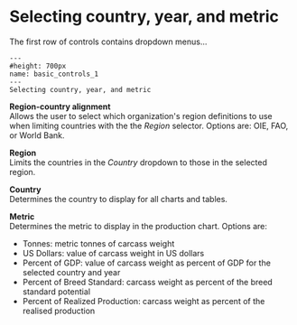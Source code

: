 # Selecting country, year, and metric
<p>
The first row of controls contains dropdown menus...
</p>

```{figure} ../Images/basic_controls_1.png
---
#height: 700px
name: basic_controls_1
---
Selecting country, year, and metric
```

<p><b>Region-country alignment</b><br />
Allows the user to select which organization's region definitions to use when limiting countries with the the <i>Region</i> selector. Options are: OIE, FAO, or World Bank.
</p>
<p><b>Region</b><br />
Limits the countries in the <i>Country</i> dropdown to those in the selected region.
</p>
<p><b>Country</b><br />
Determines the country to display for all charts and tables.
<p><b>Metric</b><br />
Determines the metric to display in the production chart. Options are:
<ul>
	<li>Tonnes: metric tonnes of carcass weight</li>
	<li>US Dollars: value of carcass weight in US dollars</li>
	<li>Percent of GDP: value of carcass weight as percent of GDP for the selected country and year</li>
	<li>Percent of Breed Standard: carcass weight as percent of the breed standard potential</li>
	<li>Percent of Realized Production: carcass weight as percent of the realised production</li>
</ul>
</p>
